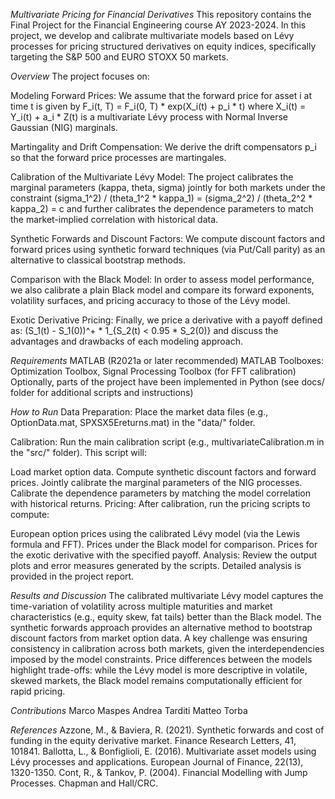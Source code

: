 *Multivariate Pricing for Financial Derivatives*
This repository contains the Final Project for the Financial Engineering course AY 2023-2024. In this project, we develop and calibrate multivariate models based on Lévy processes for pricing structured derivatives on equity indices, specifically targeting the S&P 500 and EURO STOXX 50 markets.

*Overview*
The project focuses on:

Modeling Forward Prices: We assume that the forward price for asset i at time t is given by F_i(t, T) = F_i(0, T) * exp(X_i(t) + p_i * t) where X_i(t) = Y_i(t) + a_i * Z(t) is a multivariate Lévy process with Normal Inverse Gaussian (NIG) marginals.

Martingality and Drift Compensation: We derive the drift compensators p_i so that the forward price processes are martingales.

Calibration of the Multivariate Lévy Model: The project calibrates the marginal parameters (kappa, theta, sigma) jointly for both markets under the constraint (sigma_1^2) / (theta_1^2 * kappa_1) = (sigma_2^2) / (theta_2^2 * kappa_2) = c and further calibrates the dependence parameters to match the market-implied correlation with historical data.

Synthetic Forwards and Discount Factors: We compute discount factors and forward prices using synthetic forward techniques (via Put/Call parity) as an alternative to classical bootstrap methods.

Comparison with the Black Model: In order to assess model performance, we also calibrate a plain Black model and compare its forward exponents, volatility surfaces, and pricing accuracy to those of the Lévy model.

Exotic Derivative Pricing: Finally, we price a derivative with a payoff defined as: (S_1(t) - S_1(0))^+ * 1_{S_2(t) < 0.95 * S_2(0)} and discuss the advantages and drawbacks of each modeling approach.

*Requirements*
MATLAB (R2021a or later recommended)
MATLAB Toolboxes: Optimization Toolbox, Signal Processing Toolbox (for FFT calibration)
Optionally, parts of the project have been implemented in Python (see docs/ folder for additional scripts and instructions)


*How to Run*
Data Preparation: Place the market data files (e.g., OptionData.mat, SPXSX5Ereturns.mat) in the "data/" folder.

Calibration: Run the main calibration script (e.g., multivariateCalibration.m in the "src/" folder). This script will:

Load market option data.
Compute synthetic discount factors and forward prices.
Jointly calibrate the marginal parameters of the NIG processes.
Calibrate the dependence parameters by matching the model correlation with historical returns.
Pricing: After calibration, run the pricing scripts to compute:

European option prices using the calibrated Lévy model (via the Lewis formula and FFT).
Prices under the Black model for comparison.
Prices for the exotic derivative with the specified payoff.
Analysis: Review the output plots and error measures generated by the scripts. Detailed analysis is provided in the project report.

*Results and Discussion*
The calibrated multivariate Lévy model captures the time-variation of volatility across multiple maturities and market characteristics (e.g., equity skew, fat tails) better than the Black model.
The synthetic forwards approach provides an alternative method to bootstrap discount factors from market option data.
A key challenge was ensuring consistency in calibration across both markets, given the interdependencies imposed by the model constraints.
Price differences between the models highlight trade-offs: while the Lévy model is more descriptive in volatile, skewed markets, the Black model remains computationally efficient for rapid pricing.

*Contributions*
Marco Maspes 
Andrea Tarditi 
Matteo Torba 

*References*
Azzone, M., & Baviera, R. (2021). Synthetic forwards and cost of funding in the equity derivative market. Finance Research Letters, 41, 101841.
Ballotta, L., & Bonfiglioli, E. (2016). Multivariate asset models using Lévy processes and applications. European Journal of Finance, 22(13), 1320-1350.
Cont, R., & Tankov, P. (2004). Financial Modelling with Jump Processes. Chapman and Hall/CRC.